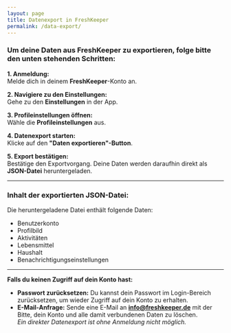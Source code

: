 ```yaml
---
layout: page
title: Datenexport in FreshKeeper
permalink: /data-export/
---
```


### Um deine Daten aus FreshKeeper zu exportieren, folge bitte den unten stehenden Schritten:

**1. Anmeldung:**  
Melde dich in deinem **FreshKeeper**-Konto an.

**2. Navigiere zu den Einstellungen:**  
Gehe zu den **Einstellungen** in der App.

**3. Profileinstellungen öffnen:**  
Wähle die **Profileinstellungen** aus.

**4. Datenexport starten:**  
Klicke auf den **"Daten exportieren"-Button**.

**5. Export bestätigen:**  
Bestätige den Exportvorgang. Deine Daten werden daraufhin direkt als **JSON-Datei** heruntergeladen.

---

### Inhalt der exportierten JSON-Datei:

Die heruntergeladene Datei enthält folgende Daten:
- Benutzerkonto 
- Profilbild
- Aktivitäten
- Lebensmittel
- Haushalt
- Benachrichtigungseinstellungen 

---

**Falls du keinen Zugriff auf dein Konto hast:**  
- **Passwort zurücksetzen:** Du kannst dein Passwort im Login-Bereich zurücksetzen, um wieder Zugriff auf dein Konto zu erhalten.  
- **E-Mail-Anfrage:** Sende eine E-Mail an **info@freshkeeper.de** mit der Bitte, dein Konto und alle damit verbundenen Daten zu löschen.  
  *Ein direkter Datenexport ist ohne Anmeldung nicht möglich.*
